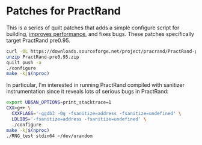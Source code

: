 # Patches for PractRand

This is a series of quilt patches that adds a simple configure script
for building, [improves performance][pcg], and fixes bugs. These patches
specifically target PractRand pre0.95.

```sh
curl -OL https://downloads.sourceforge.net/project/pracrand/PractRand-pre0.95.zip
unzip PractRand-pre0.95.zip
quilt push -a
./configure
make -kj$(nproc)
```

In particular, I'm interested in running PractRand compiled with
sanitizer instrumentation since it reveals lots of serious bugs in
PractRand:

```sh
export UBSAN_OPTIONS=print_stacktrace=1
CXX=g++ \
  CXXFLAGS='-ggdb3 -Og -fsanitize=address -fsanitize=undefined' \
  LDLIBS='-fsanitize=address -fsanitize=undefined' \
  ./configure
make -kj$(nproc)
./RNG_test stdin64 </dev/urandom
```

[pcg]: http://www.pcg-random.org/posts/how-to-test-with-practrand.html
